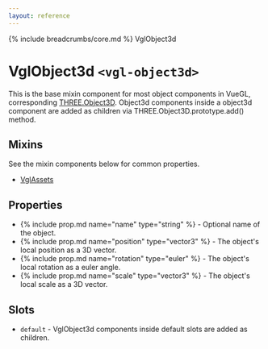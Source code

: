 ```yaml
---
layout: reference
---
```

{% include breadcrumbs/core.md %} VglObject3d
# VglObject3d `<vgl-object3d>`
This is the base mixin component for most object components in VueGL, corresponding [THREE.Object3D](https://threejs.org/docs/index.html#api/core/Object3D). Object3d components inside a object3d component are added as children via THREE.Object3D.prototype.add() method.
## Mixins
See the mixin components below for common properties.
* [VglAssets](vgl-assets)

## Properties
* {% include prop.md name="name" type="string" %} - Optional name of the object.
* {% include prop.md name="position" type="vector3" %} - The object's local position as a 3D vector.
* {% include prop.md name="rotation" type="euler" %} - The object's local rotation as a euler angle.
* {% include prop.md name="scale" type="vector3" %} - The object's local scale as a 3D vector.

## Slots
* `default` - VglObject3d components inside default slots are added as children.
